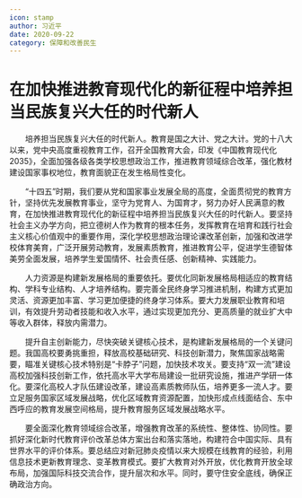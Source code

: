 ```yaml
---
icon: stamp
author: 习近平
date: 2020-09-22
category: 保障和改善民生
---
```


# 在加快推进教育现代化的新征程中培养担当民族复兴大任的时代新人

　　培养担当民族复兴大任的时代新人。教育是国之大计、党之大计。党的十八大以来，党中央高度重视教育工作，召开全国教育大会，印发《中国教育现代化2035》，全面加强各级各类学校思想政治工作，推进教育领域综合改革，强化教材建设国家事权地位，教育面貌正在发生格局性变化。

　　“十四五”时期，我们要从党和国家事业发展全局的高度，全面贯彻党的教育方针，坚持优先发展教育事业，坚守为党育人、为国育才，努力办好人民满意的教育，在加快推进教育现代化的新征程中培养担当民族复兴大任的时代新人。要坚持社会主义办学方向，把立德树人作为教育的根本任务，发挥教育在培育和践行社会主义核心价值观中的重要作用，深化学校思想政治理论课改革创新，加强和改进学校体育美育，广泛开展劳动教育，发展素质教育，推进教育公平，促进学生德智体美劳全面发展，培养学生爱国情怀、社会责任感、创新精神、实践能力。

　　人力资源是构建新发展格局的重要依托。要优化同新发展格局相适应的教育结构、学科专业结构、人才培养结构。要完善全民终身学习推进机制，构建方式更加灵活、资源更加丰富、学习更加便捷的终身学习体系。要大力发展职业教育和培训，有效提升劳动者技能和收入水平，通过实现更加充分、更高质量的就业扩大中等收入群体，释放内需潜力。

　　提升自主创新能力，尽快突破关键核心技术，是构建新发展格局的一个关键问题。我国高校要勇挑重担，释放高校基础研究、科技创新潜力，聚焦国家战略需要，瞄准关键核心技术特别是“卡脖子”问题，加快技术攻关。要支持“双一流”建设高校加强科技创新工作，依托高水平大学布局建设一批研究设施，推进产学研一体化。要深化高校人才队伍建设改革，建设高素质教师队伍，培养更多一流人才。要立足服务国家区域发展战略，优化区域教育资源配置，加快形成点线面结合、东中西呼应的教育发展空间格局，提升教育服务区域发展战略水平。

　　要全面深化教育领域综合改革，增强教育改革的系统性、整体性、协同性。要抓好深化新时代教育评价改革总体方案出台和落实落地，构建符合中国实际、具有世界水平的评价体系。要总结应对新冠肺炎疫情以来大规模在线教育的经验，利用信息技术更新教育理念、变革教育模式。要扩大教育对外开放，优化教育开放全球布局，加强国际科技交流合作，提升层次和水平。同时，要守住安全底线，确保正确政治方向。